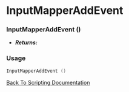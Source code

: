 # InputMapperAddEvent 

### InputMapperAddEvent ()
- ***Returns:*** 

### Usage

```Lua
InputMapperAddEvent ()
```


[Back To Scripting Documentation](../README.md)
